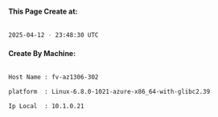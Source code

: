 
   
#### This Page Create at:

```bash

2025-04-12 - 23:48:30 UTC

```

#### Create By Machine:

```bash

Host Name : fv-az1306-302

platform  : Linux-6.8.0-1021-azure-x86_64-with-glibc2.39

Ip Local  : 10.1.0.21

```


